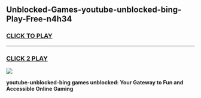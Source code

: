 
## Unblocked-Games-youtube-unblocked-bing-Play-Free-n4h34
<h3>
<a href="https://premium76.site?title=youtube-unblocked-bing&ref=23A">CLICK TO PLAY</a></h3>
<hr>

<h3>
<a href="https://premium76.site?title=youtube-unblocked-bing&ref=23A">CLICK 2 PLAY</a>
  
</h3>

<a href="https://premium76.site?title=youtube-unblocked-bing&ref=23A"><img src="https://clearcache.store/games.png"></a>


**youtube-unblocked-bing games unblocked: Your Gateway to Fun and Accessible Online Gaming**
